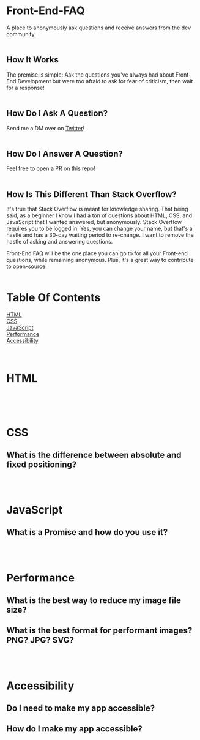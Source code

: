 # Front-End-FAQ
A place to anonymously ask questions and receive answers from the dev community. <br /> <br />

## How It Works
The premise is simple: Ask the questions you've always had about Front-End Development but were too afraid to ask for fear of criticism, then wait for a response! <br /> <br />

## How Do I Ask A Question?
Send me a DM over on [Twitter](https://twitter.com/EmmaWedekind)! <br /> <br />

## How Do I Answer A Question?
Feel free to open a PR on this repo! <br /> <br />

## How Is This Different Than Stack Overflow?
It's true that Stack Overflow is meant for knowledge sharing. That being said, as a beginner I know I had a ton of questions about HTML, CSS, and JavaScript that I wanted answered, but anonymously. Stack Overflow requires you to be logged in. Yes, you can change your name, but that's a hastle and has a 30-day waiting period to re-change. I want to remove the hastle of asking and answering questions.

Front-End FAQ will be the one place you can go to for all your Front-end questions, while remaining anonymous.  Plus, it's a great way to contribute to open-source. <br /> <br />

# Table Of Contents
[HTML](#html) <br />
[CSS](#css) <br />
[JavaScript](#javascript) <br />
[Performance](#performance) <br />
[Accessibility](#accessibility) <br /> <br /> <br />

# HTML <br /> <br /><br />


# CSS <br />

## What is the difference between absolute and fixed positioning? <br /> <br /><br />



# JavaScript <br />

## What is a Promise and how do you use it? <br /> <br /><br />



# Performance <br />

## What is the best way to reduce my image file size? <br />

## What is the best format for performant images? PNG? JPG? SVG? <br /> <br /><br />



# Accessibility <br />

## Do I need to make my app accessible? <br />

## How do I make my app accessible? <br /> <br />
